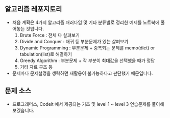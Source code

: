 ## 알고리즘 레포지토리

 - 처음 계획은 4가지 알고리즘 패러다임 및 기타 분류별로 정리한 예제를 노트북에 풀어놓는 것입니다.
     1. Brute Force : 전체 다 살펴보기
     2. Divide and Conquer : 재귀 등 부분문제가 있는 살펴보기
     3. Dynamic Programming : 부분문제 + 중복되는 문제를 memo(dict) or tabulation(list)로 해결하기
     4. Greedy Algorithm : 부분문제 + 각 부분이 최대값을 선택했을 때가 정답
     5. 기타 자료 구조 등
 - 문제마다 문제설명을 생략하면 재활용이 불가능하다고 판단했기 때문입니다.


## 문제 소스
 - 프로그래머스, Codeit 에서 제공되는 기초 및 level 1 ~ level 3 연습문제를 풀이해보겠습니다.
 
